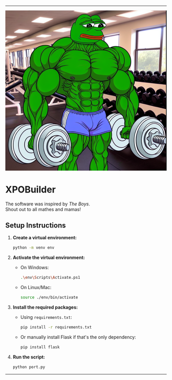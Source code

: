 
---
![builder boy](Bossman.png)
# XPOBuilder

The software was inspired by *The Boys*.  
Shout out to all mathes and mamas!

## Setup Instructions

1. **Create a virtual environment:**

    ```bash
    python -m venv env
    ```

2. **Activate the virtual environment:**

    - On Windows:

        ```bash
        .\env\Scripts\Activate.ps1
        ```

    - On Linux/Mac:

        ```bash
        source ./env/bin/activate
        ```

3. **Install the required packages:**

    - Using `requirements.txt`:

        ```bash
        pip install -r requirements.txt
        ```

    - Or manually install Flask if that's the only dependency:

        ```bash
        pip install flask
        ```

4. **Run the script:**

    ```bash
    python port.py
    ```

---